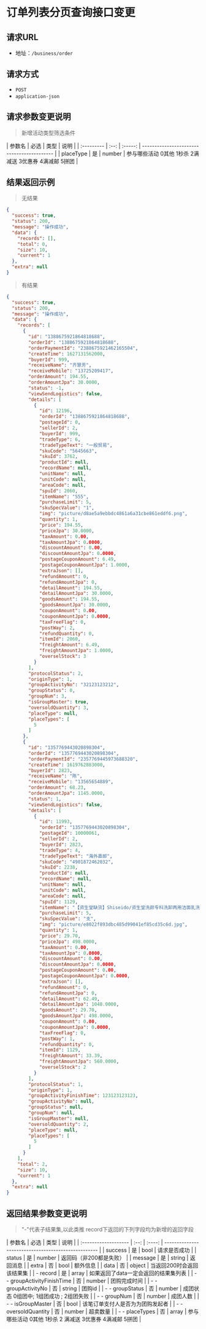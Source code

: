 # 订单列表分页查询接口变更

## 请求URL

- 地址：`/business/order`

## 请求方式

- `POST`
- `application-json`

## 请求参数变更说明

> 新增活动类型筛选条件

| 参数名 | 必选 | 类型 | 说明 | | :--------- | :--: | :-----: | ------------------------------------------ | | placeType | 是 |
number | 参与哪些活动 0其他 1秒杀 2满减送 3优惠券 4满减邮 5拼团 |

## 结果返回示例

> 无结果

```json
{
  "success": true,
  "status": 200,
  "message": "操作成功",
  "data": {
    "records": [],
    "total": 0,
    "size": 10,
    "current": 1
  },
  "extra": null
}
```

> 有结果

```json
{
  "success": true,
  "status": 200,
  "message": "操作成功",
  "data": {
    "records": [
      {
        "id": "1388675921864818688",
        "orderId": "1388675921864818688",
        "orderPaymentId": "2388675921462165504",
        "createTime": 1627131562000,
        "buyerId": 999,
        "receiveName": "齐慧芳",
        "receiveMobile": "13725209417",
        "orderAmount": 194.55,
        "orderAmountJpa": 30.0000,
        "status": -1,
        "viewSendLogistics": false,
        "details": [
          {
            "id": 12196,
            "orderId": "1388675921864818688",
            "postageId": 0,
            "sellerId": 2,
            "buyerId": 999,
            "tradeType": 6,
            "tradeTypeText": "一般贸易",
            "skuCode": "5645663",
            "skuId": 3762,
            "productId": null,
            "recordName": null,
            "unitName": null,
            "unitCode": null,
            "areaCode": null,
            "spuId": 2060,
            "itemName": "555",
            "purchaseLimit": 5,
            "skuSpecValue": "1",
            "img": "picture/d8ae5a9ebbdc4861a6a31cbe861eddf6.png",
            "quantity": 1,
            "price": 194.55,
            "priceJpa": 30.0000,
            "taxAmount": 0.00,
            "taxAmountJpa": 0.0000,
            "discountAmount": 0.00,
            "discountAmountJpa": 0.0000,
            "postageCouponAmount": 6.49,
            "postageCouponAmountJpa": 1.0000,
            "extraJson": [],
            "refundAmount": 0,
            "refundAmountJpa": 0,
            "detailAmount": 194.55,
            "detailAmountJpa": 30.0000,
            "goodsAmount": 194.55,
            "goodsAmountJpa": 30.0000,
            "couponAmount": 0.00,
            "couponAmountJpa": 0.0000,
            "taxFreeFlag": 0,
            "postWay": 2,
            "refundQuantity": 0,
            "itemId": 2060,
            "freightAmount": 6.49,
            "freightAmountJpa": 1.0000,
            "overselStock": 3
          }
        ],
        "protocolStatus": 2,
        "originType": 1,
        "groupActivityNo": "32123123212",
        "groupStatus": 0,
        "groupNum": 3,
        "isGroupMaster": true,
        "oversoldQuantity": 3,
        "placeType": null,
        "placeTypes": [
          5
        ]
      },
      {
        "id": "1357769443020898304",
        "orderId": "1357769443020898304",
        "orderPaymentId": "2357769445973688320",
        "createTime": 1619762883000,
        "buyerId": 2823,
        "receiveName": "陈",
        "receiveMobile": "13565654889",
        "orderAmount": 68.23,
        "orderAmountJpa": 1145.0000,
        "status": 1,
        "viewSendLogistics": false,
        "details": [
          {
            "id": 11993,
            "orderId": "1357769443020898304",
            "postageId": 10000061,
            "sellerId": 2,
            "buyerId": 2823,
            "tradeType": 4,
            "tradeTypeText": "海外直邮",
            "skuCode": "4901872462032",
            "skuId": 2238,
            "productId": null,
            "recordName": null,
            "unitName": null,
            "unitCode": null,
            "areaCode": null,
            "spuId": 1129,
            "itemName": "【资生堂缺货】Shiseido/资生堂洗颜专科洗卸两用洁面乳洗面奶120g",
            "purchaseLimit": 5,
            "skuSpecValue": "支",
            "img": "picture/e8022f893dbc485d99041ef85cd35c6d.jpg",
            "quantity": 1,
            "price": 29.70,
            "priceJpa": 498.0000,
            "taxAmount": 0.00,
            "taxAmountJpa": 0.0000,
            "discountAmount": 0.00,
            "discountAmountJpa": 0.0000,
            "postageCouponAmount": 0.00,
            "postageCouponAmountJpa": 0.0000,
            "extraJson": [],
            "refundAmount": 0,
            "refundAmountJpa": 0,
            "detailAmount": 62.49,
            "detailAmountJpa": 1048.0000,
            "goodsAmount": 29.70,
            "goodsAmountJpa": 498.0000,
            "couponAmount": 0.00,
            "couponAmountJpa": 0.0000,
            "taxFreeFlag": 0,
            "postWay": 1,
            "refundQuantity": 0,
            "itemId": 1129,
            "freightAmount": 33.39,
            "freightAmountJpa": 560.0000,
            "overselStock": 2
          }
        ],
        "protocolStatus": 1,
        "originType": 1,
        "groupActivityFinishTime": 123123123123,
        "groupActivityNo": null,
        "groupStatus": null,
        "groupNum": null,
        "isGroupMaster": null,
        "oversoldQuantity": 2,
        "placeType": null,
        "placeTypes": [
          5
        ]
      }
    ],
    "total": 2,
    "size": 10,
    "current": 1
  },
  "extra": null
}
```

## 返回结果参数变更说明

> "-"代表子结果集,以此类推
> record下返回的下列字段均为新增的返回字段

| 参数名 | 必选 | 类型 | 说明 | | :------------------- | :--: | :----: | --------------------------------------------------- | |
success | 是 | bool | 请求是否成功 | | status | 是 | number | 返回码（非200都是失败） | | message | 是 | string | 返回消息 | | extra | 否 | bool
| 额外信息 | | data | 否 | object | 当返回200时会返回该结果集 | | - record | 是 | array | 如果返回了data一定会返回的结果集列表 | | - -
groupActivityFinishTime | 否 | number | 团购完成时间 | | - - groupActivityNo | 否 | string | 团购id | | - - groupStatus | 否 |
number | 成团状态 0组团中; 1组团成功 ; 2组团失败 | | - - groupNum | 否 | number | 成团人数 | | - - isGroupMaster | 否 | bool |
该笔订单支付人是否为为团购发起者 | | - - oversoldQuantity | 否 | number | 超卖数量 | | - - placeTypes | 否 | array | 参与哪些活动 0其他 1秒杀 2 满减送 3优惠券
4满减邮 5拼团 |

